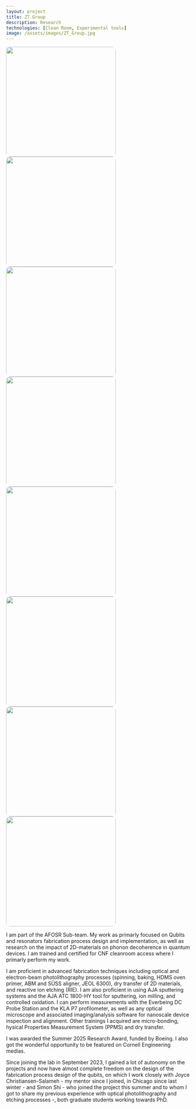 ```yaml
---
layout: project
title: ZT Group
description: Research
technologies: [Clean Room, Experimental tools]
image: /assets/images/ZT_Group.jpg
---
```

<img src="{{ site.baseurl }}/assets/images/ZT1.png" style="width:300px; border-radius:10px;" />
<img src="{{ site.baseurl }}/assets/images/ZT2.png" style="width:300px; border-radius:10px;" />
<img src="{{ site.baseurl }}/assets/images/ZT3.png" style="width:300px; border-radius:10px;" />
<img src="{{ site.baseurl }}/assets/images/ZT4.png" style="width:300px; border-radius:10px;" />
<img src="{{ site.baseurl }}/assets/images/ZT5.png" style="width:300px; border-radius:10px;" />
<img src="{{ site.baseurl }}/assets/images/ZT6.png" style="width:300px; border-radius:10px;" />
<img src="{{ site.baseurl }}/assets/images/ZT7.png" style="width:300px; border-radius:10px;" />
<img src="{{ site.baseurl }}/assets/images/ZT9.png" style="width:300px; border-radius:10px;" />

<div>   
<p>I am part of the AFOSR Sub-team. My work as primarly focused on Qubits and resonators fabrication process design and implementation, as well as research on the impact of 2D-materials on phonon decoherence in quantum devices. I am trained and certified for CNF cleanroom access where I primarly perform my work.</p> 

<p>I am proficient in advanced fabrication techniques including optical and electron-beam photolithography processes (spinning, baking, HDMS oven primer, ABM and SÜSS aligner, JEOL 6300), dry transfer of 2D materials, and reactive ion etching (RIE). I am also proficient in using AJA sputtering systems and the AJA ATC 1800-HY tool for sputtering, ion milling, and controlled oxidation. I can perform measurements with the Everbeing DC Probe Station and the KLA P7 profilometer, as well as any optical microscope and associated imaging/analysis software for nanoscale device inspection and alignment. Other trainings I acquired are micro-bonding, hysical Properties Measurement System (PPMS) and dry transfer.</p>

<p>I was awarded the Summer 2025 Research Award, funded by Boeing. I also got the wonderful opportunity to be featured on Cornell Engineering medias.</p>

<p>Since joining the lab in September 2023, I gained a lot of autonomy on the projects and now have almost complete freedom on the design of the fabrication process design of the qubits, on which I work closely with Joyce Christiansen-Salameh - my mentor since I joined, in Chicago since last winter - and Simon Shi - who joined the project this summer and to whom I got to share my previous experience with optical photolithography and etching processes -, both graduate students working towards PhD.</p>
</div>